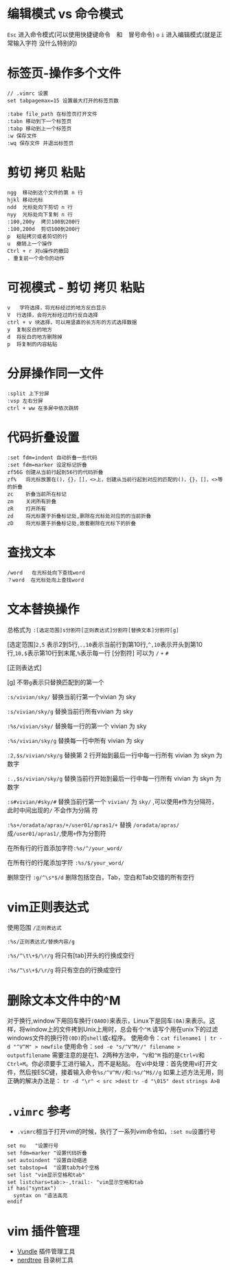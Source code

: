 # 编辑模式 vs 命令模式
`Esc` 进入命令模式(可以使用快捷键命令　和　冒号命令)
`o` `i` 进入编辑模式(就是正常输入字符 没什么特别的)

# 标签页-操作多个文件
```
// .vimrc 设置
set tabpagemax=15 设置最大打开的标签页数
```
```
:tabe file_path 在标签页打开文件
:tabn 移动到下一个标签页
:tabp 移动到上一个标签页
:w 保存文件
:wq 保存文件 并退出标签页
```
# 剪切 拷贝 粘贴
```
ngg  移动到这个文件的第 n 行
hjkl 移动光标
ndd  光标处向下剪切 n 行
nyy  光标处向下复制 n 行
:100,200y  拷贝100到200行
:100,200d  剪切100到200行
p  粘贴拷贝或者剪切的行
u  撤销上一个操作
Ctrl + r 对u操作的撤回
. 重复前一个命令的动作
```
# 可视模式 - 剪切 拷贝 粘贴
```
v   字符选择，将光标经过的地方反白显示
V  行选择，会将光标经过的行反白选择
ctrl + v 块选择，可以用竖直的长方形的方式选择数据
y  复制反白的地方
d  将反白的地方删除掉
p  将复制的内容粘贴
```


# 分屏操作同一文件
```
:split 上下分屏
:vsp 左右分屏
ctrl + ww 在多屏中依次跳转
```

# 代码折叠设置
```
:set fdm=indent 自动折叠一些代码
:set fdm=marker 设定标记折叠
zf56G 创建从当前行起到56行的代码折叠
zf%   将光标放置在()，{}，[]，<>上，创建从当前行起到对应的匹配的()，{}，[]，<>等的折叠
zc    折叠当前所在标记
zm    关闭所有折叠
zR    打开所有
zd    将光标置于折叠标记处,删除在光标处对应的的当前折叠
zD    将光标置于折叠标记处,嵌套删除在光标下的折叠
```

# 查找文本
```
/word   在光标处向下查找word
？word  在光标处向上查找word
```


# 文本替换操作
总格式为 `:[选定范围]s分割符[正则表达式]分割符[替换文本]分割符[g]`

[选定范围]`2,5` 表示2到5行,`.,10`表示当前行到第10行,`^,10`表示开头到第10行,`10,$`表示第10行到末尾,`%`表示每一行
[分割符] 可以为 `/` `+` `#`

[正则表达式]

[g] 不带`g`表示只替换匹配到的第一个

`:s/vivian/sky/` 替换当前行第一个vivian 为 sky

`:s/vivian/sky/g` 替换当前行所有vivian 为 sky

`:%s/vivian/sky/` 替换每一行的第一个 vivian 为 sky

`:%s/vivian/sky/g` 替换每一行中所有 vivian 为 sky

`:2,$s/vivian/sky/g` 替换第 2 行开始到最后一行中每一行所有 vivian 为 skyn 为数字

`:.,$s/vivian/sky/g` 替换当前行开始到最后一行中每一行所有 vivian 为 skyn 为数字

`:s#vivian/#sky/#` 替换当前行第一个 `vivian/` 为 `sky/` ,可以使用`#`作为分隔符，此时中间出现的`/` 不会作为分隔
符

`:%s+/oradata/apras/+/user01/apras1/+` 替换 `/oradata/apras/`成`/user01/apras1/`,使用`+`作为分割符

在所有行的行首添加字符`:%s/^/your_word/`

在所有行的行尾添加字符 `:%s/$/your_word/`

删除空行 `:g/^\s*$/d` 删除包括空白，Tab，空白和Tab交错的所有空行


# vim正则表达式
使用范围
`/正则表达式`

`:%s/正则表达式/替换内容/g`

`:%s/^\t\+$/\r/g` 将只有[tab]开头的行换成空行

`:%s/^\s\+$/\r/g` 将只有空白的行换成空行

# 删除文本文件中的^M
对于换行,window下用回车换行`(0A0D)`来表示，Linux下是回车`(0A)`来表示。这样，将window上的文件拷到Unix上用时，总会有个`^M`.请写个用在unix下的过滤windows文件的换行符`(0D)`的`shell`或`c`程序。
使用命令：`cat filename1 | tr -d "^V^M" > newfile`
使用命令：`sed -e "s/^V^M//" filename > outputfilename` 需要注意的是在1、2两种方法中，`^V`和`^M` 指的是`Ctrl+V`和`Ctrl+M`。你必须要手工进行输入，而不是粘贴。
在vi中处理：首先使用vi打开文件，然后按ESC键，接着输入命令`%s/^V^M//`和`:%s/^M$//g`
如果上述方法无用，则正确的解决办法是：
`tr -d "\r" < src >dest`
`tr -d "\015" dest`
`strings A>B`


# `.vimrc` 参考
- `.vimrc`相当于打开vim的时候，执行了一系列vim命令如，`:set nu`设置行号  

```vim
set nu   "设置行号
set fdm=marker "设置代码折叠
set autoindent "设置自动缩进
set tabstop=4  "设置tab为4个空格
set list "vim显示空格和tab"
set listchars=tab:>-,trail:- "vim显示空格和tab
if has("syntax")
  syntax on "语法高亮
endif
```


# vim 插件管理
- [Vundle](https://github.com/VundleVim/Vundle.vim) 插件管理工具
- [nerdtree](https://github.com/scrooloose/nerdtree) 目录树工具
